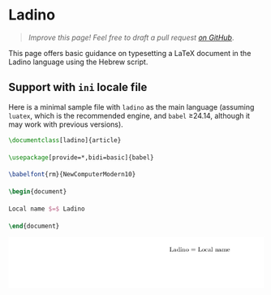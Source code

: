 # Ladino

<blockquote>
  <p><em>Improve this page! Feel free to draft a pull request <a href="https://github.com/latex3/babel/tree/docs/docs">on GitHub</a></em>.</p>
</blockquote>

This page offers basic guidance on typesetting a LaTeX document in the
Ladino language using the Hebrew script.

## Support with `ini` locale file

Here is a minimal sample file with `ladino` as the main language
(assuming `luatex`, which is the recommended engine, and `babel` ≥24.14,
although it may work with previous versions).

```tex
\documentclass[ladino]{article}

\usepackage[provide=*,bidi=basic]{babel}

\babelfont{rm}{NewComputerModern10}

\begin{document}

Local name $=$ Ladino

\end{document}
```

![](../media/locale-ladino.png)